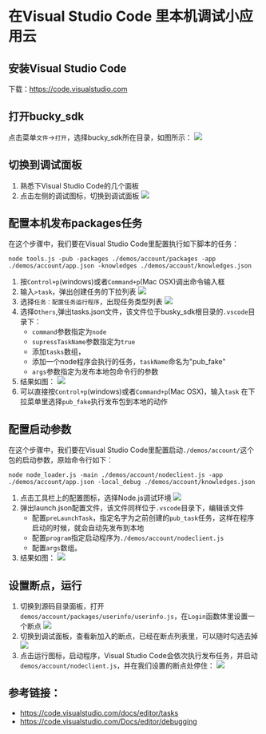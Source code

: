 # 在Visual Studio Code 里本机调试小应用云

## 安装Visual Studio Code
下载：https://code.visualstudio.com

## 打开bucky_sdk
点击菜单`文件`->`打开`，选择bucky_sdk所在目录，如图所示：
![](vscode_bucky_sdk_open.png)

## 切换到调试面板
1. 熟悉下Visual Studio Code的几个面板
2. 点击左侧的调试图标，切换到调试面板
![](vscode_bucky_sdk_debug.png)

## 配置本机发布packages任务
 
在这个步骤中，我们要在Visual Studio Code里配置执行如下脚本的任务：
```
node tools.js -pub -packages ./demos/account/packages -app ./demos/account/app.json -knowledges ./demos/account/knowledges.json 
```

1. 按`Control+p`(windows)或者`Command+p`(Mac OSX)调出命令输入框
2. 输入`>task`，弹出创建任务的下拉列表
![](vscode_bucky_sdk_task_1.png)
3. 选择`任务：配置任务运行程序`，出现任务类型列表
![](vscode_bucky_sdk_task_2.png)
4. 选择`Others`,弹出tasks.json文件，该文件位于busky_sdk根目录的`.vscode`目录下：
    - `command`参数指定为`node`
    - `supressTaskName`参数指定为`true`
    - 添加`tasks`数组，
    - 添加一个node程序会执行的任务，`taskName`命名为"pub_fake"
    - `args`参数指定为发布本地包命令行的参数
5. 结果如图：
![](vscode_bucky_sdk_task_3.png)
6. 可以直接按`Control+p`(windows)或者`Command+p`(Mac OSX)，输入`task` 在下拉菜单里选择`pub_fake`执行发布包到本地的动作

## 配置启动参数

在这个步骤中，我们要在Visual Studio Code里配置启动`./demos/account/`这个包的启动参数，原始命令行如下：
```
node node_loader.js -main ./demos/account/nodeclient.js -app ./demos/account/app.json -local_debug ./demos/account/knowledges.json
```

1. 点击工具栏上的配置图标，选择Node.js调试环境
![](vscode_bucky_sdk_debug_with_nodejs.png)
2. 弹出launch.json配置文件，该文件同样位于`.vscode`目录下，编辑该文件
	- 配置`preLaunchTask`，指定名字为之前创建的`pub_task`任务，这样在程序启动的时候，就会自动先发布到本地
    - 配置`program`指定启动程序为`./demos/account/nodeclient.js`
    - 配置`args`数组。
3. 结果如图：
![](vscode_bucky_sdk_launch.png)

## 设置断点，运行
1. 切换到源码目录面板，打开`demos/account/packages/userinfo/userinfo.js`，在`Login`函数体里设置一个断点
![](vscode_bucky_sdk_break_set.png)
2. 切换到调试面板，查看新加入的断点，已经在断点列表里，可以随时勾选去掉
![](vscode_bucky_sdk_break_list.png)
3. 点击运行图标，启动程序，Visual Studio Code会依次执行发布任务，并启动`demos/account/nodeclient.js`，并在我们设置的断点处停住：
![](vscode_bucky_sdk_break_run.png)

## 参考链接：
- https://code.visualstudio.com/docs/editor/tasks
- https://code.visualstudio.com/Docs/editor/debugging



